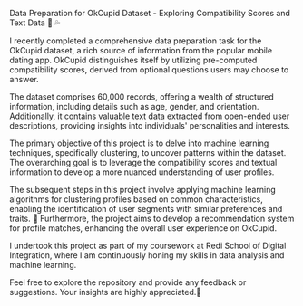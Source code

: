 Data Preparation for OkCupid Dataset - Exploring Compatibility Scores and Text Data :blue_heart: :sweat_drops:

I recently completed a comprehensive data preparation task for the OkCupid dataset, a rich source of information from the popular mobile dating app. 
OkCupid distinguishes itself by utilizing pre-computed compatibility scores, derived from optional questions users may choose to answer.

The dataset comprises 60,000 records, offering a wealth of structured information, including details such as age, gender, and orientation. 
Additionally, it contains valuable text data extracted from open-ended user descriptions, providing insights into individuals' personalities and interests.

The primary objective of this project is to delve into machine learning techniques, specifically clustering, to uncover patterns within the dataset. 
The overarching goal is to leverage the compatibility scores and textual information to develop a more nuanced understanding of user profiles.

The subsequent steps in this project involve applying machine learning algorithms for clustering profiles based on common characteristics, enabling the identification 
of user segments with similar preferences and traits.  :revolving_hearts: Furthermore, the project aims to develop a recommendation system for profile matches, enhancing the overall user experience on OkCupid.

I undertook this project as part of my coursework at Redi School of Digital Integration, where I am continuously honing my skills in data analysis and machine learning. 

Feel free to explore the repository and provide any feedback or suggestions. 
Your insights are highly appreciated.:purple_heart:
